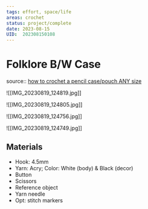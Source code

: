 ```yaml
---
tags: effort, space/life
areas: crochet 
status: project/complete
date: 2023-08-15
UID:  202308150108
---
```


# Folklore B/W Case
source:: [how to crochet a pencil case/pouch ANY size](https://youtu.be/_rM-g4Csm5Y)

![[IMG_20230819_124819.jpg]]

![[IMG_20230819_124805.jpg]]

![[IMG_20230819_124756.jpg]]

![[IMG_20230819_124749.jpg]]

## Materials
- Hook: 4.5mm
- Yarn: Acry; Color: White (body) & Black (decor)
- Button
- Scissors
- Reference object
- Yarn needle
- Opt: stitch markers